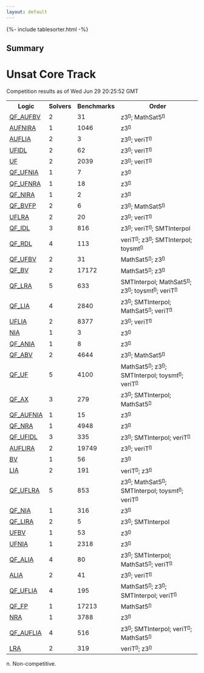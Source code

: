 ```yaml
---
layout: default
---
```

{%- include tablesorter.html -%}

## Summary

<H1>Unsat Core Track</H1>Competition results as of Wed Jun 29 20:25:52 GMT

<table>
<tr>
<th>Logic</th>
<th>Solvers</th>
<th>Benchmarks</th>
<th>Order</th>
</tr>
<tr><td rowspan=2><a href="results-QF_AUFBV-ucore.shtml">QF_AUFBV</a>
</td><td rowspan=2>2</td><td rowspan=2>31</td>
<td>z3<SUP><a href="#fn">n</a></SUP>; MathSat5<SUP><a href="#fn">n</a></SUP>
</td>
</tr>
<tr>
</tr>
<tr><td rowspan=2><a href="results-AUFNIRA-ucore.shtml">AUFNIRA</a>
</td><td rowspan=2>1</td><td rowspan=2>1046</td>
<td>z3<SUP><a href="#fn">n</a></SUP>
</td>
</tr>
<tr>
</tr>
<tr><td rowspan=2><a href="results-AUFLIA-ucore.shtml">AUFLIA</a>
</td><td rowspan=2>2</td><td rowspan=2>3</td>
<td>z3<SUP><a href="#fn">n</a></SUP>; veriT<SUP><a href="#fn">n</a></SUP>
</td>
</tr>
<tr>
</tr>
<tr><td rowspan=2><a href="results-UFIDL-ucore.shtml">UFIDL</a>
</td><td rowspan=2>2</td><td rowspan=2>62</td>
<td>z3<SUP><a href="#fn">n</a></SUP>; veriT<SUP><a href="#fn">n</a></SUP>
</td>
</tr>
<tr>
</tr>
<tr><td rowspan=2><a href="results-UF-ucore.shtml">UF</a>
</td><td rowspan=2>2</td><td rowspan=2>2039</td>
<td>z3<SUP><a href="#fn">n</a></SUP>; veriT<SUP><a href="#fn">n</a></SUP>
</td>
</tr>
<tr>
</tr>
<tr><td rowspan=2><a href="results-QF_UFNIA-ucore.shtml">QF_UFNIA</a>
</td><td rowspan=2>1</td><td rowspan=2>7</td>
<td>z3<SUP><a href="#fn">n</a></SUP>
</td>
</tr>
<tr>
</tr>
<tr><td rowspan=2><a href="results-QF_UFNRA-ucore.shtml">QF_UFNRA</a>
</td><td rowspan=2>1</td><td rowspan=2>18</td>
<td>z3<SUP><a href="#fn">n</a></SUP>
</td>
</tr>
<tr>
</tr>
<tr><td rowspan=2><a href="results-QF_NIRA-ucore.shtml">QF_NIRA</a>
</td><td rowspan=2>1</td><td rowspan=2>2</td>
<td>z3<SUP><a href="#fn">n</a></SUP>
</td>
</tr>
<tr>
</tr>
<tr><td rowspan=2><a href="results-QF_BVFP-ucore.shtml">QF_BVFP</a>
</td><td rowspan=2>2</td><td rowspan=2>6</td>
<td>z3<SUP><a href="#fn">n</a></SUP>; MathSat5<SUP><a href="#fn">n</a></SUP>
</td>
</tr>
<tr>
</tr>
<tr><td rowspan=2><a href="results-UFLRA-ucore.shtml">UFLRA</a>
</td><td rowspan=2>2</td><td rowspan=2>20</td>
<td>z3<SUP><a href="#fn">n</a></SUP>; veriT<SUP><a href="#fn">n</a></SUP>
</td>
</tr>
<tr>
</tr>
<tr><td rowspan=2><a href="results-QF_IDL-ucore.shtml">QF_IDL</a>
</td><td rowspan=2>3</td><td rowspan=2>816</td>
<td>z3<SUP><a href="#fn">n</a></SUP>; veriT<SUP><a href="#fn">n</a></SUP>; SMTInterpol</td>
</tr>
<tr>
</tr>
<tr><td rowspan=2><a href="results-QF_RDL-ucore.shtml">QF_RDL</a>
</td><td rowspan=2>4</td><td rowspan=2>113</td>
<td>veriT<SUP><a href="#fn">n</a></SUP>; z3<SUP><a href="#fn">n</a></SUP>; SMTInterpol; toysmt<SUP><a href="#fn">n</a></SUP>
</td>
</tr>
<tr>
</tr>
<tr><td rowspan=2><a href="results-QF_UFBV-ucore.shtml">QF_UFBV</a>
</td><td rowspan=2>2</td><td rowspan=2>31</td>
<td>MathSat5<SUP><a href="#fn">n</a></SUP>; z3<SUP><a href="#fn">n</a></SUP>
</td>
</tr>
<tr>
</tr>
<tr><td rowspan=2><a href="results-QF_BV-ucore.shtml">QF_BV</a>
</td><td rowspan=2>2</td><td rowspan=2>17172</td>
<td>MathSat5<SUP><a href="#fn">n</a></SUP>; z3<SUP><a href="#fn">n</a></SUP>
</td>
</tr>
<tr>
</tr>
<tr><td rowspan=2><a href="results-QF_LRA-ucore.shtml">QF_LRA</a>
</td><td rowspan=2>5</td><td rowspan=2>633</td>
<td>SMTInterpol; MathSat5<SUP><a href="#fn">n</a></SUP>; z3<SUP><a href="#fn">n</a></SUP>; toysmt<SUP><a href="#fn">n</a></SUP>; veriT<SUP><a href="#fn">n</a></SUP>
</td>
</tr>
<tr>
</tr>
<tr><td rowspan=2><a href="results-QF_LIA-ucore.shtml">QF_LIA</a>
</td><td rowspan=2>4</td><td rowspan=2>2840</td>
<td>z3<SUP><a href="#fn">n</a></SUP>; SMTInterpol; MathSat5<SUP><a href="#fn">n</a></SUP>; veriT<SUP><a href="#fn">n</a></SUP>
</td>
</tr>
<tr>
</tr>
<tr><td rowspan=2><a href="results-UFLIA-ucore.shtml">UFLIA</a>
</td><td rowspan=2>2</td><td rowspan=2>8377</td>
<td>z3<SUP><a href="#fn">n</a></SUP>; veriT<SUP><a href="#fn">n</a></SUP>
</td>
</tr>
<tr>
</tr>
<tr><td rowspan=2><a href="results-NIA-ucore.shtml">NIA</a>
</td><td rowspan=2>1</td><td rowspan=2>3</td>
<td>z3<SUP><a href="#fn">n</a></SUP>
</td>
</tr>
<tr>
</tr>
<tr><td rowspan=2><a href="results-QF_ANIA-ucore.shtml">QF_ANIA</a>
</td><td rowspan=2>1</td><td rowspan=2>8</td>
<td>z3<SUP><a href="#fn">n</a></SUP>
</td>
</tr>
<tr>
</tr>
<tr><td rowspan=2><a href="results-QF_ABV-ucore.shtml">QF_ABV</a>
</td><td rowspan=2>2</td><td rowspan=2>4644</td>
<td>z3<SUP><a href="#fn">n</a></SUP>; MathSat5<SUP><a href="#fn">n</a></SUP>
</td>
</tr>
<tr>
</tr>
<tr><td rowspan=2><a href="results-QF_UF-ucore.shtml">QF_UF</a>
</td><td rowspan=2>5</td><td rowspan=2>4100</td>
<td>MathSat5<SUP><a href="#fn">n</a></SUP>; z3<SUP><a href="#fn">n</a></SUP>; SMTInterpol; toysmt<SUP><a href="#fn">n</a></SUP>; veriT<SUP><a href="#fn">n</a></SUP>
</td>
</tr>
<tr>
</tr>
<tr><td rowspan=2><a href="results-QF_AX-ucore.shtml">QF_AX</a>
</td><td rowspan=2>3</td><td rowspan=2>279</td>
<td>z3<SUP><a href="#fn">n</a></SUP>; SMTInterpol; MathSat5<SUP><a href="#fn">n</a></SUP>
</td>
</tr>
<tr>
</tr>
<tr><td rowspan=2><a href="results-QF_AUFNIA-ucore.shtml">QF_AUFNIA</a>
</td><td rowspan=2>1</td><td rowspan=2>15</td>
<td>z3<SUP><a href="#fn">n</a></SUP>
</td>
</tr>
<tr>
</tr>
<tr><td rowspan=2><a href="results-QF_NRA-ucore.shtml">QF_NRA</a>
</td><td rowspan=2>1</td><td rowspan=2>4948</td>
<td>z3<SUP><a href="#fn">n</a></SUP>
</td>
</tr>
<tr>
</tr>
<tr><td rowspan=2><a href="results-QF_UFIDL-ucore.shtml">QF_UFIDL</a>
</td><td rowspan=2>3</td><td rowspan=2>335</td>
<td>z3<SUP><a href="#fn">n</a></SUP>; SMTInterpol; veriT<SUP><a href="#fn">n</a></SUP>
</td>
</tr>
<tr>
</tr>
<tr><td rowspan=2><a href="results-AUFLIRA-ucore.shtml">AUFLIRA</a>
</td><td rowspan=2>2</td><td rowspan=2>19749</td>
<td>z3<SUP><a href="#fn">n</a></SUP>; veriT<SUP><a href="#fn">n</a></SUP>
</td>
</tr>
<tr>
</tr>
<tr><td rowspan=2><a href="results-BV-ucore.shtml">BV</a>
</td><td rowspan=2>1</td><td rowspan=2>56</td>
<td>z3<SUP><a href="#fn">n</a></SUP>
</td>
</tr>
<tr>
</tr>
<tr><td rowspan=2><a href="results-LIA-ucore.shtml">LIA</a>
</td><td rowspan=2>2</td><td rowspan=2>191</td>
<td>veriT<SUP><a href="#fn">n</a></SUP>; z3<SUP><a href="#fn">n</a></SUP>
</td>
</tr>
<tr>
</tr>
<tr><td rowspan=2><a href="results-QF_UFLRA-ucore.shtml">QF_UFLRA</a>
</td><td rowspan=2>5</td><td rowspan=2>853</td>
<td>z3<SUP><a href="#fn">n</a></SUP>; MathSat5<SUP><a href="#fn">n</a></SUP>; SMTInterpol; toysmt<SUP><a href="#fn">n</a></SUP>; veriT<SUP><a href="#fn">n</a></SUP>
</td>
</tr>
<tr>
</tr>
<tr><td rowspan=2><a href="results-QF_NIA-ucore.shtml">QF_NIA</a>
</td><td rowspan=2>1</td><td rowspan=2>316</td>
<td>z3<SUP><a href="#fn">n</a></SUP>
</td>
</tr>
<tr>
</tr>
<tr><td rowspan=2><a href="results-QF_LIRA-ucore.shtml">QF_LIRA</a>
</td><td rowspan=2>2</td><td rowspan=2>5</td>
<td>z3<SUP><a href="#fn">n</a></SUP>; SMTInterpol</td>
</tr>
<tr>
</tr>
<tr><td rowspan=2><a href="results-UFBV-ucore.shtml">UFBV</a>
</td><td rowspan=2>1</td><td rowspan=2>53</td>
<td>z3<SUP><a href="#fn">n</a></SUP>
</td>
</tr>
<tr>
</tr>
<tr><td rowspan=2><a href="results-UFNIA-ucore.shtml">UFNIA</a>
</td><td rowspan=2>1</td><td rowspan=2>2318</td>
<td>z3<SUP><a href="#fn">n</a></SUP>
</td>
</tr>
<tr>
</tr>
<tr><td rowspan=2><a href="results-QF_ALIA-ucore.shtml">QF_ALIA</a>
</td><td rowspan=2>4</td><td rowspan=2>80</td>
<td>z3<SUP><a href="#fn">n</a></SUP>; SMTInterpol; MathSat5<SUP><a href="#fn">n</a></SUP>; veriT<SUP><a href="#fn">n</a></SUP>
</td>
</tr>
<tr>
</tr>
<tr><td rowspan=2><a href="results-ALIA-ucore.shtml">ALIA</a>
</td><td rowspan=2>2</td><td rowspan=2>41</td>
<td>z3<SUP><a href="#fn">n</a></SUP>; veriT<SUP><a href="#fn">n</a></SUP>
</td>
</tr>
<tr>
</tr>
<tr><td rowspan=2><a href="results-QF_UFLIA-ucore.shtml">QF_UFLIA</a>
</td><td rowspan=2>4</td><td rowspan=2>195</td>
<td>MathSat5<SUP><a href="#fn">n</a></SUP>; z3<SUP><a href="#fn">n</a></SUP>; SMTInterpol; veriT<SUP><a href="#fn">n</a></SUP>
</td>
</tr>
<tr>
</tr>
<tr><td rowspan=2><a href="results-QF_FP-ucore.shtml">QF_FP</a>
</td><td rowspan=2>1</td><td rowspan=2>17213</td>
<td>MathSat5<SUP><a href="#fn">n</a></SUP>
</td>
</tr>
<tr>
</tr>
<tr><td rowspan=2><a href="results-NRA-ucore.shtml">NRA</a>
</td><td rowspan=2>1</td><td rowspan=2>3788</td>
<td>z3<SUP><a href="#fn">n</a></SUP>
</td>
</tr>
<tr>
</tr>
<tr><td rowspan=2><a href="results-QF_AUFLIA-ucore.shtml">QF_AUFLIA</a>
</td><td rowspan=2>4</td><td rowspan=2>516</td>
<td>z3<SUP><a href="#fn">n</a></SUP>; SMTInterpol; veriT<SUP><a href="#fn">n</a></SUP>; MathSat5<SUP><a href="#fn">n</a></SUP>
</td>
</tr>
<tr>
</tr>
<tr><td rowspan=2><a href="results-LRA-ucore.shtml">LRA</a>
</td><td rowspan=2>2</td><td rowspan=2>319</td>
<td>veriT<SUP><a href="#fn">n</a></SUP>; z3<SUP><a href="#fn">n</a></SUP>
</td>
</tr>
<tr>
</tr>
</table><span id="fn"> n. Non-competitive.</span>


